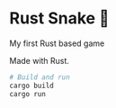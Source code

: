 # Rust Snake 🐍

My first Rust based game

Made with Rust.

```bash
# Build and run
cargo build
cargo run
```
